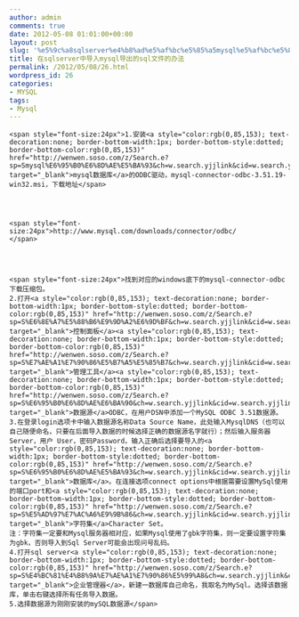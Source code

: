 ```yaml
---
author: admin
comments: true
date: 2012-05-08 01:01:00+00:00
layout: post
slug: '%e5%9c%a8sqlserver%e4%b8%ad%e5%af%bc%e5%85%a5mysql%e5%af%bc%e5%87%ba%e7%9a%84sql%e6%96%87%e4%bb%b6%e7%9a%84%e5%8a%9e%e6%b3%95'
title: 在sqlserver中导入mysql导出的sql文件的办法
permalink: /2012/05/08/26.html
wordpress_id: 26
categories:
- MYSQL
tags:
- Mysql
---
```





    
    <span style="font-size:24px">1.安装<a style="color:rgb(0,85,153); text-decoration:none; border-bottom-width:1px; border-bottom-style:dotted; border-bottom-color:rgb(0,85,153)" href="http://wenwen.soso.com/z/Search.e?sp=Smysql%E6%95%B0%E6%8D%AE%E5%BA%93&ch=w.search.yjjlink&cid=w.search.yjjlink" target="_blank">mysql数据库</a>的ODBC驱动，mysql-connector-odbc-3.51.19-win32.msi，下载地址</span>



    
    <span style="font-size:24px">http://www.mysql.com/downloads/connector/odbc/
    </span>



    
    <span style="font-size:24px">找到对应的windows底下的mysql-connector-odbc下载压缩包。
    2.打开<a style="color:rgb(0,85,153); text-decoration:none; border-bottom-width:1px; border-bottom-style:dotted; border-bottom-color:rgb(0,85,153)" href="http://wenwen.soso.com/z/Search.e?sp=S%E6%8E%A7%E5%88%B6%E9%9D%A2%E6%9D%BF&ch=w.search.yjjlink&cid=w.search.yjjlink" target="_blank">控制面板</a><a style="color:rgb(0,85,153); text-decoration:none; border-bottom-width:1px; border-bottom-style:dotted; border-bottom-color:rgb(0,85,153)" href="http://wenwen.soso.com/z/Search.e?sp=S%E7%AE%A1%E7%90%86%E5%B7%A5%E5%85%B7&ch=w.search.yjjlink&cid=w.search.yjjlink" target="_blank">管理工具</a><a style="color:rgb(0,85,153); text-decoration:none; border-bottom-width:1px; border-bottom-style:dotted; border-bottom-color:rgb(0,85,153)" href="http://wenwen.soso.com/z/Search.e?sp=S%E6%95%B0%E6%8D%AE%E6%BA%90&ch=w.search.yjjlink&cid=w.search.yjjlink" target="_blank">数据源</a>ODBC，在用户DSN中添加一个MySQL ODBC 3.51数据源。
    3.在登录login选项卡中输入数据源名称Data Source Name，此处输入MysqlDNS（也可以自己随便命名，只要在后面导入数据的时候选择正确的数据源名字就行）；然后输入服务器Server，用户 User，密码Password，输入正确后选择要导入的<a style="color:rgb(0,85,153); text-decoration:none; border-bottom-width:1px; border-bottom-style:dotted; border-bottom-color:rgb(0,85,153)" href="http://wenwen.soso.com/z/Search.e?sp=S%E6%95%B0%E6%8D%AE%E5%BA%93&ch=w.search.yjjlink&cid=w.search.yjjlink" target="_blank">数据库</a>。在连接选项connect options中根据需要设置MySql使用的端口port和<a style="color:rgb(0,85,153); text-decoration:none; border-bottom-width:1px; border-bottom-style:dotted; border-bottom-color:rgb(0,85,153)" href="http://wenwen.soso.com/z/Search.e?sp=S%E5%AD%97%E7%AC%A6%E9%9B%86&ch=w.search.yjjlink&cid=w.search.yjjlink" target="_blank">字符集</a>Character Set。
    注：字符集一定要和Mysql服务器相对应，如果Mysql使用了gbk字符集，则一定要设置字符集为gbk，否则导入到Sql Server可能会出现问号乱码。
    4.打开sql server<a style="color:rgb(0,85,153); text-decoration:none; border-bottom-width:1px; border-bottom-style:dotted; border-bottom-color:rgb(0,85,153)" href="http://wenwen.soso.com/z/Search.e?sp=S%E4%BC%81%E4%B8%9A%E7%AE%A1%E7%90%86%E5%99%A8&ch=w.search.yjjlink&cid=w.search.yjjlink" target="_blank">企业管理器</a>，新建一数据库自己命名，我取名为MySql。选择该数据库，单击右键选择所有任务导入数据。
    5.选择数据源为刚刚安装的mySQL数据源</span>



